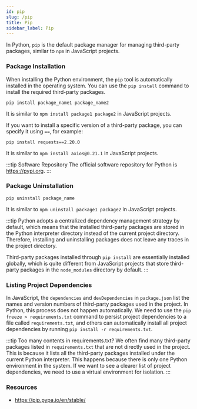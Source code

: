 ```yaml
---
id: pip
slug: /pip
title: Pip
sidebar_label: Pip
---
```


In Python, `pip` is the default package manager for managing third-party packages, similar to `npm` in JavaScript projects.

### Package Installation
When installing the Python environment, the `pip` tool is automatically installed in the operating system. You can use the `pip install` command to install the required third-party packages.

```shell
pip install package_name1 package_name2
```
It is similar to `npm install package1 package2` in JavaScript projects.

If you want to install a specific version of a third-party package, you can specify it using `==`, for example:

```shell
pip install requests==2.20.0
```
It is similar to `npm install axios@0.21.1` in JavaScript projects.

:::tip Software Repository
The official software repository for Python is https://pypi.org.
:::

### Package Uninstallation
```shell
pip uninstall package_name
```
It is similar to `npm uninstall package1 package2` in JavaScript projects.

:::tip
Python adopts a centralized dependency management strategy by default, which means that the installed third-party packages are stored in the Python interpreter directory instead of the current project directory. Therefore, installing and uninstalling packages does not leave any traces in the project directory.

Third-party packages installed through `pip install` are essentially installed globally, which is quite different from JavaScript projects that store third-party packages in the `node_modules` directory by default.
:::

### Listing Project Dependencies
In JavaScript, the `dependencies` and `devDependencies` in `package.json` list the names and version numbers of third-party packages used in the project. In Python, this process does not happen automatically. We need to use the `pip freeze > requirements.txt` command to persist project dependencies to a file called `requirements.txt`, and others can automatically install all project dependencies by running `pip install -r requirements.txt`.

:::tip Too many contents in requirements.txt?
We often find many third-party packages listed in `requirements.txt` that are not directly used in the project. This is because it lists all the third-party packages installed under the current Python interpreter. This happens because there is only one Python environment in the system. If we want to see a clearer list of project dependencies, we need to use a virtual environment for isolation.
:::

### Resources
- https://pip.pypa.io/en/stable/
